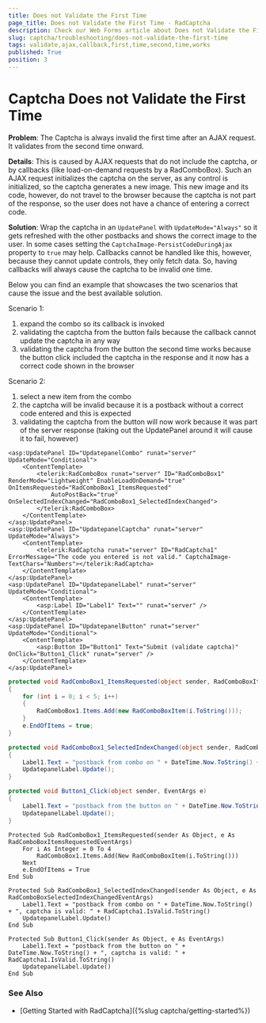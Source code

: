 ```yaml
---
title: Does not Validate the First Time
page_title: Does not Validate the First Time - RadCaptcha
description: Check our Web Forms article about Does not Validate the First Time only the second time after an ajax request or callback.
slug: captcha/troubleshooting/does-not-validate-the-first-time
tags: validate,ajax,callback,first,time,second,time,works
published: True
position: 3
---
```


# Captcha Does not Validate the First Time

**Problem**: The Captcha is always invalid the first time after an AJAX request. It validates from the second time onward.

**Details**: This is caused by AJAX requests that do not include the captcha, or by callbacks (like load-on-demand requests by a RadComboBox). Such an AJAX request initializes the captcha on the server, as any control is initialized, so the captcha generates a new image. This new image and its code, however, do not travel to the browser because the captcha is not part of the response, so the user does not have a chance of entering a correct code.

**Solution**: Wrap the captcha in an `UpdatePanel` with `UpdateMode="Always"` so it gets refreshed with the other postbacks and shows the correct image to the user. In some cases setting the `CaptchaImage-PersistCodeDuringAjax` property to `true` may help.  Callbacks cannot be handled like this, however, because they cannot update controls, they only fetch data. So, having callbacks will always cause the captcha to be invalid one time.

Below you can find an example that showcases the two scenarios that cause the issue and the best available solution.

Scenario 1:

1. expand the combo so its callback is invoked
1. validating the captcha from the button fails because the callback cannot update the captcha in any way
1. validating the captcha from the button the second time works because the button click included the captcha in the response and it now has a correct code shown in the browser

Scenario 2:

1. select a new item from the combo
1. the captcha will be invalid because it is a postback without a correct code entered and this is expected
1. validating the captcha from the button will now work because it was part of the server response (taking out the UpdatePanel around it will cause it to fail, however)

````ASP.NET
<asp:UpdatePanel ID="UpdatepanelCombo" runat="server" UpdateMode="Conditional">
	<ContentTemplate>
		<telerik:RadComboBox runat="server" ID="RadComboBox1" RenderMode="Lightweight" EnableLoadOnDemand="true" OnItemsRequested="RadComboBox1_ItemsRequested"
			AutoPostBack="true" OnSelectedIndexChanged="RadComboBox1_SelectedIndexChanged">
		</telerik:RadComboBox>
	</ContentTemplate>
</asp:UpdatePanel>
<asp:UpdatePanel ID="UpdatepanelCaptcha" runat="server" UpdateMode="Always">
	<ContentTemplate>
		<telerik:RadCaptcha runat="server" ID="RadCaptcha1" ErrorMessage="The code you entered is not valid." CaptchaImage-TextChars="Numbers"></telerik:RadCaptcha>
	</ContentTemplate>
</asp:UpdatePanel>
<asp:UpdatePanel ID="UpdatepanelLabel" runat="server" UpdateMode="Conditional">
	<ContentTemplate>
		<asp:Label ID="Label1" Text="" runat="server" />
	</ContentTemplate>
</asp:UpdatePanel>
<asp:UpdatePanel ID="UpdatepanelButton" runat="server" UpdateMode="Conditional">
	<ContentTemplate>
		<asp:Button ID="Button1" Text="Submit (validate captcha)" OnClick="Button1_Click" runat="server" />
	</ContentTemplate>
</asp:UpdatePanel>
````

````C#
protected void RadComboBox1_ItemsRequested(object sender, RadComboBoxItemsRequestedEventArgs e)
{
	for (int i = 0; i < 5; i++)
	{
		RadComboBox1.Items.Add(new RadComboBoxItem(i.ToString()));
	}
	e.EndOfItems = true;
}

protected void RadComboBox1_SelectedIndexChanged(object sender, RadComboBoxSelectedIndexChangedEventArgs e)
{
	Label1.Text = "postback from combo on " + DateTime.Now.ToString() + ", captcha is valid: " + RadCaptcha1.IsValid.ToString();
	UpdatepanelLabel.Update();
}

protected void Button1_Click(object sender, EventArgs e)
{
	Label1.Text = "postback from the button on " + DateTime.Now.ToString() + ", captcha is valid: " + RadCaptcha1.IsValid.ToString();
	UpdatepanelLabel.Update();
}
````
````VB
Protected Sub RadComboBox1_ItemsRequested(sender As Object, e As RadComboBoxItemsRequestedEventArgs)
	For i As Integer = 0 To 4
		RadComboBox1.Items.Add(New RadComboBoxItem(i.ToString()))
	Next
	e.EndOfItems = True
End Sub

Protected Sub RadComboBox1_SelectedIndexChanged(sender As Object, e As RadComboBoxSelectedIndexChangedEventArgs)
	Label1.Text = "postback from combo on " + DateTime.Now.ToString() + ", captcha is valid: " + RadCaptcha1.IsValid.ToString()
	UpdatepanelLabel.Update()
End Sub

Protected Sub Button1_Click(sender As Object, e As EventArgs)
	Label1.Text = "postback from the button on " + DateTime.Now.ToString() + ", captcha is valid: " + RadCaptcha1.IsValid.ToString()
	UpdatepanelLabel.Update()
End Sub
````

### See Also

* [Getting Started with RadCaptcha]({%slug captcha/getting-started%})

